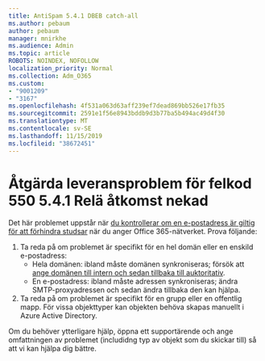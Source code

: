 ```yaml
---
title: AntiSpam 5.4.1 DBEB catch-all
ms.author: pebaum
author: pebaum
manager: mnirkhe
ms.audience: Admin
ms.topic: article
ROBOTS: NOINDEX, NOFOLLOW
localization_priority: Normal
ms.collection: Adm_O365
ms.custom:
- "9001209"
- "3167"
ms.openlocfilehash: 4f531a063d63aff239ef7dead869bb526e17fb35
ms.sourcegitcommit: 2591e1f56e8943bddb9d3b77ba5b494ac49d4f30
ms.translationtype: MT
ms.contentlocale: sv-SE
ms.lasthandoff: 11/15/2019
ms.locfileid: "38672451"
---
```

# <a name="fix-delivery-issues-for-error-code-550-541-relay-access-denied"></a>Åtgärda leveransproblem för felkod 550 5.4.1 Relä åtkomst nekad

Det här problemet uppstår när [du kontrollerar om en e-postadress är giltig för att förhindra studsar](https://docs.microsoft.com/exchange/mail-flow-best-practices/use-directory-based-edge-blocking) när du anger Office 365-nätverket. Prova följande:

1. Ta reda på om problemet är specifikt för en hel domän eller en enskild e-postadress:
    - Hela domänen: ibland måste domänen synkroniseras; försök att [ange domänen till intern och sedan tillbaka till auktoritativ](https://docs.microsoft.com/exchange/mail-flow-best-practices/manage-accepted-domains/manage-accepted-domains).
    - En e-postadress: ibland måste adressen synkroniseras; ändra SMTP-proxyadressen och sedan ändra tillbaka den kan hjälpa.
2. Ta reda på om problemet är specifikt för en grupp eller en offentlig mapp. För vissa objekttyper kan objekten behöva skapas manuellt i Azure Active Directory.

Om du behöver ytterligare hjälp, öppna ett supportärende och ange omfattningen av problemet (includidng typ av objekt som du skickar till) så att vi kan hjälpa dig bättre.